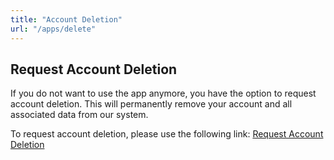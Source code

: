 ```yaml
---
title: "Account Deletion"
url: "/apps/delete"
---
```


## Request Account Deletion

If you do not want to use the app anymore, you have the option to request account deletion. This will permanently remove your account and all associated data from our system. 

To request account deletion, please use the following link:
[Request Account Deletion](https://docs.google.com/forms/d/e/1FAIpQLSfFMJBA1mS36RtFrxW2x4iqOScseiwTSm9dqBjSA4GwmTyyXA/viewform)
